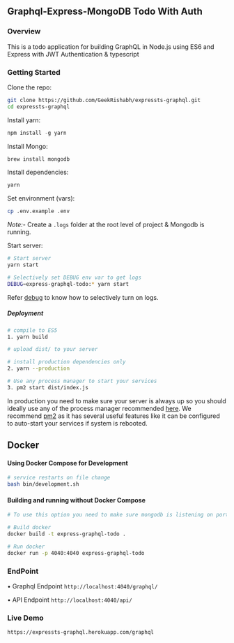 ## Graphql-Express-MongoDB Todo With Auth

### Overview

This is a todo application for building GraphQL in Node.js using ES6 and Express with JWT Authentication & typescript

### Getting Started

Clone the repo:

```sh
git clone https://github.com/GeekRishabh/expressts-graphql.git
cd expressts-graphql
```

Install yarn:

```js
npm install -g yarn
```

Install Mongo:

```bash
brew install mongodb
```

Install dependencies:

```sh
yarn
```

Set environment (vars):

```sh
cp .env.example .env
```

_Note:-_ Create a `.logs` folder at the root level of project & Mongodb is running.

Start server:

```sh
# Start server
yarn start

# Selectively set DEBUG env var to get logs
DEBUG=express-graphql-todo:* yarn start
```

Refer [debug](https://www.npmjs.com/package/debug) to know how to selectively turn on logs.

##### Deployment

```sh
# compile to ES5
1. yarn build

# upload dist/ to your server

# install production dependencies only
2. yarn --production

# Use any process manager to start your services
3. pm2 start dist/index.js
```

In production you need to make sure your server is always up so you should ideally use any of the process manager recommended [here](http://expressjs.com/en/advanced/pm.html).
We recommend [pm2](http://pm2.keymetrics.io/) as it has several useful features like it can be configured to auto-start your services if system is rebooted.

## Docker

#### Using Docker Compose for Development

```sh
# service restarts on file change
bash bin/development.sh
```

#### Building and running without Docker Compose

```bash
# To use this option you need to make sure mongodb is listening on port 27017

# Build docker
docker build -t express-graphql-todo .

# Run docker
docker run -p 4040:4040 express-graphql-todo
```

### EndPoint

• Graphql Endpoint
`http://localhost:4040/graphql/`

• API Endpoint
`http://localhost:4040/api/`

### Live Demo
`https://expressts-graphql.herokuapp.com/graphql`
